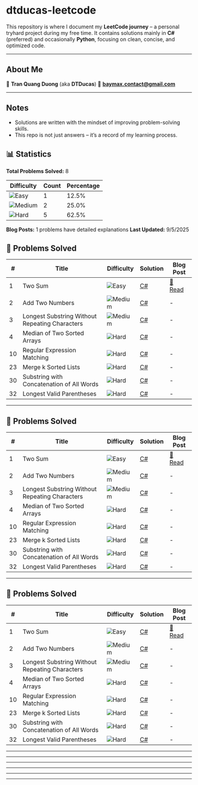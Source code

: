 # dtducas-leetcode

This repository is where I document my **LeetCode journey** – a personal tryhard project during my free time.
It contains solutions mainly in **C#** (preferred) and occasionally **Python**, focusing on clean, concise, and optimized code.

---

## About Me

👤 **Tran Quang Duong** (aka **DTDucas**)
📧 **[baymax.contact@gmail.com](mailto:baymax.contact@gmail.com)**

---

## Notes

- Solutions are written with the mindset of improving problem-solving skills.
- This repo is not just answers – it’s a record of my learning process.


## 📊 Statistics

**Total Problems Solved:** 8

| Difficulty | Count | Percentage |
|------------|-------|------------|
| ![Easy](https://img.shields.io/badge/-Easy-green) | 1 | 12.5% |
| ![Medium](https://img.shields.io/badge/-Medium-orange) | 2 | 25.0% |
| ![Hard](https://img.shields.io/badge/-Hard-red) | 5 | 62.5% |

**Blog Posts:** 1 problems have detailed explanations
**Last Updated:** 9/5/2025

## 📝 Problems Solved

| # | Title | Difficulty | Solution | Blog Post |
|---|-------|------------|----------|----------|
| 1 | Two Sum | ![Easy](https://img.shields.io/badge/-Easy-green) | [C#](problems/01.cs) | [📖 Read](/blog/problem-1-two-sum/) |
| 2 | Add Two Numbers | ![Medium](https://img.shields.io/badge/-Medium-orange) | [C#](problems/02.cs) | - |
| 3 | Longest Substring Without Repeating Characters | ![Medium](https://img.shields.io/badge/-Medium-orange) | [C#](problems/03.cs) | - |
| 4 | Median of Two Sorted Arrays | ![Hard](https://img.shields.io/badge/-Hard-red) | [C#](problems/04.cs) | - |
| 10 | Regular Expression Matching | ![Hard](https://img.shields.io/badge/-Hard-red) | [C#](problems/10.cs) | - |
| 23 | Merge k Sorted Lists | ![Hard](https://img.shields.io/badge/-Hard-red) | [C#](problems/23.cs) | - |
| 30 | Substring with Concatenation of All Words | ![Hard](https://img.shields.io/badge/-Hard-red) | [C#](problems/30.cs) | - |
| 32 | Longest Valid Parentheses | ![Hard](https://img.shields.io/badge/-Hard-red) | [C#](problems/32.cs) | - |

---
## 📝 Problems Solved

| # | Title | Difficulty | Solution | Blog Post |
|---|-------|------------|----------|----------|
| 1 | Two Sum | ![Easy](https://img.shields.io/badge/-Easy-green) | [C#](problems/01.cs) | [📖 Read](/blog/problem-1-two-sum/) |
| 2 | Add Two Numbers | ![Medium](https://img.shields.io/badge/-Medium-orange) | [C#](problems/02.cs) | - |
| 3 | Longest Substring Without Repeating Characters | ![Medium](https://img.shields.io/badge/-Medium-orange) | [C#](problems/03.cs) | - |
| 4 | Median of Two Sorted Arrays | ![Hard](https://img.shields.io/badge/-Hard-red) | [C#](problems/04.cs) | - |
| 10 | Regular Expression Matching | ![Hard](https://img.shields.io/badge/-Hard-red) | [C#](problems/10.cs) | - |
| 23 | Merge k Sorted Lists | ![Hard](https://img.shields.io/badge/-Hard-red) | [C#](problems/23.cs) | - |
| 30 | Substring with Concatenation of All Words | ![Hard](https://img.shields.io/badge/-Hard-red) | [C#](problems/30.cs) | - |
| 32 | Longest Valid Parentheses | ![Hard](https://img.shields.io/badge/-Hard-red) | [C#](problems/32.cs) | - |

---
## 📝 Problems Solved

| # | Title | Difficulty | Solution | Blog Post |
|---|-------|------------|----------|----------|
| 1 | Two Sum | ![Easy](https://img.shields.io/badge/-Easy-green) | [C#](problems/01.cs) | [📖 Read](/blog/problem-1-two-sum/) |
| 2 | Add Two Numbers | ![Medium](https://img.shields.io/badge/-Medium-orange) | [C#](problems/02.cs) | - |
| 3 | Longest Substring Without Repeating Characters | ![Medium](https://img.shields.io/badge/-Medium-orange) | [C#](problems/03.cs) | - |
| 4 | Median of Two Sorted Arrays | ![Hard](https://img.shields.io/badge/-Hard-red) | [C#](problems/04.cs) | - |
| 10 | Regular Expression Matching | ![Hard](https://img.shields.io/badge/-Hard-red) | [C#](problems/10.cs) | - |
| 23 | Merge k Sorted Lists | ![Hard](https://img.shields.io/badge/-Hard-red) | [C#](problems/23.cs) | - |
| 30 | Substring with Concatenation of All Words | ![Hard](https://img.shields.io/badge/-Hard-red) | [C#](problems/30.cs) | - |
| 32 | Longest Valid Parentheses | ![Hard](https://img.shields.io/badge/-Hard-red) | [C#](problems/32.cs) | - |

---
---
---
---
---
---
